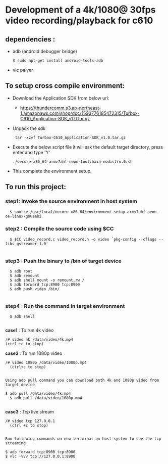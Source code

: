# Development of a 4k/1080@ 30fps video recording/playback for c610

## dependencies :
   - adb (android debugger bridge)
	   ```
       $ sudo apt-get install android-tools-adb
     ```     
   - vlc palyer 


## To setup cross compile environment:

   - Download the Application SDK from below url:
      -  https://thundercomm.s3.ap-northeast-1.amazonaws.com/shop/doc/1593776185472315/Turbox-C610_Application-SDK_v1.0.tar.gz
  
   - Unpack the sdk 
       ```
        tar -xzvf Turbox-C610_Application-SDK_v1.0.tar.gz
       ```

   - Execute the below script file it will ask the default target directory, press enter and type 'Y'
       ```
       ./oecore-x86_64-armv7ahf-neon-toolchain-nodistro.0.sh
       ```
   - This complete the environment setup.


## To run this project: 
   
### step1:  Invoke the source environment in host system 
  ```	 	
	$ source /usr/local/oecore-x86_64/environment-setup-armv7ahf-neon-oe-linux-gnueabi
  ```

### step2 :  Compile the source code using $CC
   
   ```	
	 $ $CC video_record.c video_record.h -o video `pkg-config --cflags --libs gstreamer-1.0' 
	 
   ```
   
### step3 : Push the binary to /bin of target device 
	
  ```
	$ adb root
	$ adb remount
	$ adb shell mount -o remount,rw /
	$ adb forward tcp:8900 tcp:8900
	$ adb push video /bin/
	
  ```
  
### step4 : Run the command in target environment 
 	
  ```
	$ adb shell
	
  ```
	
  **case1** :  To run 4k video
  
  ```
  /# video 4k /data/video/4k.mp4
  (ctrl +c to stop)
  
  ```      
	
  **case2** : To run 1080p video
	
  ```
  /# video 1080p /data/video/1080p.mp4
	(ctrl+c to stop)
	
  ```
	Using adb pull command you can download both 4k and 1080p video from target device
	
  ```
  $ adb pull /data/video/4k.mp4
	$ adb pull /data/video/1080p.mp4
	
  ```
	
  **case3** : Tcp live stream 
	
  ```
  /# video tcp 127.0.0.1
	(ctrl +c to stop) 	
	
  ```
	Run following commands on new teriminal on host system to see the tcp streaming

  ```
  $ adb forward tcp:8900 tcp:8900
  $ vlc -vvv tcp://127.0.0.1:8900
	
  ```	 	

